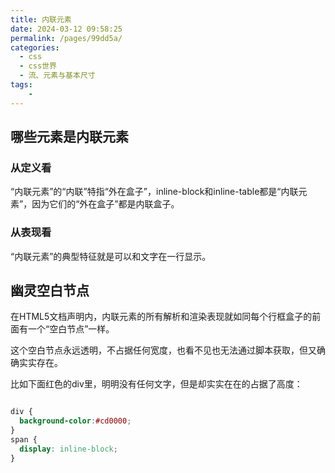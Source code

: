 ```yaml
---
title: 内联元素
date: 2024-03-12 09:58:25
permalink: /pages/99dd5a/
categories:
  - css
  - css世界
  - 流、元素与基本尺寸
tags:
    -
---
```

## 哪些元素是内联元素
### 从定义看
“内联元素”的“内联”特指“外在盒子”，inline-block和inline-table都是“内联元素”，因为它们的“外在盒子”都是内联盒子。

### 从表现看
“内联元素”的典型特征就是可以和文字在一行显示。

## 幽灵空白节点
在HTML5文档声明内，内联元素的所有解析和渲染表现就如同每个行框盒子的前面有一个“空白节点”一样。

这个空白节点永远透明，不占据任何宽度，也看不见也无法通过脚本获取，但又确确实实存在。

比如下面红色的div里，明明没有任何文字，但是却实实在在的占据了高度：

<div class="test-div"><span></span></div>

```css
div {
  background-color:#cd0000;
}
span {
  display: inline-block;
}
```

<style lang="stylus" scope>
.test-div {
  background: #cd0000;
  span {
    display: inline-block;
  }
}
</style>